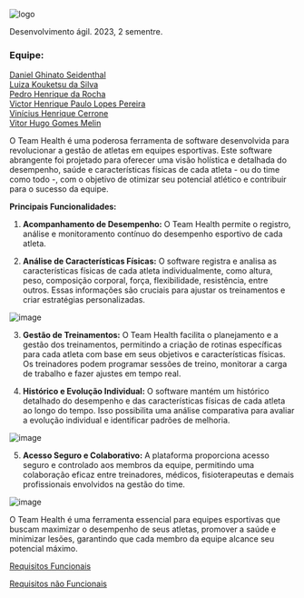 ![logo](https://github.com/RochaUTFPR/Team_Health-EC46C-2023.2/assets/108278327/e70bb8af-6969-4005-97ec-b2cdb4f825b9)

  
Desenvolvimento ágil.
2023, 2 sementre.

### Equipe:

[Daniel Ghinato Seidenthal](https://github.com/Seidenthal)  
[Luiza Kouketsu da Silva](https://github.com/luizakouketsu)  
[Pedro Henrique da Rocha](https://github.com/RochaUTFPR)  
[Victor Henrique Paulo Lopes Pereira](https://github.com/Victor-H0)  
[Vinícius Henrique Cerrone](https://github.com/Cerronera)  
[Vitor Hugo Gomes Melin](https://github.com/Vitorug0)  


O Team Health é uma poderosa ferramenta de software desenvolvida para revolucionar a gestão de atletas em equipes esportivas. Este software abrangente foi projetado para oferecer uma visão holística e detalhada do desempenho, saúde e características físicas de cada atleta - ou do time como todo -, com o objetivo de otimizar seu potencial atlético e contribuir para o sucesso da equipe.

**Principais Funcionalidades:**

1. **Acompanhamento de Desempenho:**
   O Team Health permite o registro, análise e monitoramento contínuo do desempenho esportivo de cada atleta.
   
2. **Análise de Características Físicas:**
   O software registra e analisa as características físicas de cada atleta individualmente, como altura, peso, composição corporal, força, flexibilidade, resistência, entre outros. Essas informações são cruciais para ajustar os treinamentos e criar estratégias personalizadas.

![image](https://github.com/RochaUTFPR/Team_Health-EC46C-2023.2/assets/108278327/a2a6a39c-dad4-4bcc-94b2-529d76c914d5)

3. **Gestão de Treinamentos:**
   O Team Health facilita o planejamento e a gestão dos treinamentos, permitindo a criação de rotinas específicas para cada atleta com base em seus objetivos e características físicas. Os treinadores podem programar sessões de treino, monitorar a carga de trabalho e fazer ajustes em tempo real.

4. **Histórico e Evolução Individual:**
   O software mantém um histórico detalhado do desempenho e das características físicas de cada atleta ao longo do tempo. Isso possibilita uma análise comparativa para avaliar a evolução individual e identificar padrões de melhoria.

   
![image](https://github.com/RochaUTFPR/Team_Health-EC46C-2023.2/assets/108278327/3c267313-1cf0-41b9-9472-a27dc1fb14f8)


5. **Acesso Seguro e Colaborativo:**
   A plataforma proporciona acesso seguro e controlado aos membros da equipe, permitindo uma colaboração eficaz entre treinadores, médicos, fisioterapeutas e demais profissionais envolvidos na gestão do time.

![image](https://github.com/RochaUTFPR/Team_Health-EC46C-2023.2/assets/108278327/ea5c18fa-a89c-4112-8d07-6cc1683bd2ef)

O Team Health é uma ferramenta essencial para equipes esportivas que buscam maximizar o desempenho de seus atletas, promover a saúde e minimizar lesões, garantindo que cada membro da equipe alcance seu potencial máximo.

[Requisitos Funcionais](https://github.com/RochaUTFPR/Team_Health-EC46C-2023.2/blob/main/Requisitos%20de%20Usuarios/RF.md)

[Requisitos não Funcionais](https://github.com/RochaUTFPR/Team_Health-EC46C-2023.2/blob/main/Requisitos%20de%20Usuarios/RNF.md)

